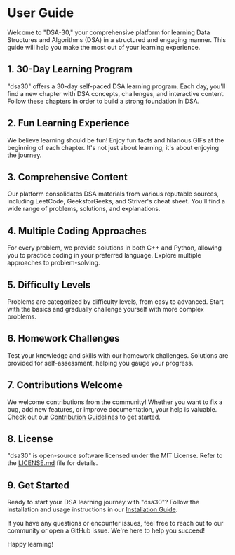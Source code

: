 # User Guide

Welcome to "DSA-30," your comprehensive platform for learning Data Structures and Algorithms (DSA) in a structured and engaging manner. This guide will help you make the most out of your learning experience.

## 1. 30-Day Learning Program

"dsa30" offers a 30-day self-paced DSA learning program. Each day, you'll find a new chapter with DSA concepts, challenges, and interactive content. Follow these chapters in order to build a strong foundation in DSA.

## 2. Fun Learning Experience

We believe learning should be fun! Enjoy fun facts and hilarious GIFs at the beginning of each chapter. It's not just about learning; it's about enjoying the journey.

## 3. Comprehensive Content

Our platform consolidates DSA materials from various reputable sources, including LeetCode, GeeksforGeeks, and Striver's cheat sheet. You'll find a wide range of problems, solutions, and explanations.

## 4. Multiple Coding Approaches

For every problem, we provide solutions in both C++ and Python, allowing you to practice coding in your preferred language. Explore multiple approaches to problem-solving.

## 5. Difficulty Levels

Problems are categorized by difficulty levels, from easy to advanced. Start with the basics and gradually challenge yourself with more complex problems.

## 6. Homework Challenges

Test your knowledge and skills with our homework challenges. Solutions are provided for self-assessment, helping you gauge your progress.

## 7. Contributions Welcome

We welcome contributions from the community! Whether you want to fix a bug, add new features, or improve documentation, your help is valuable. Check out our [Contribution Guidelines](CONTRIBUTING.md) to get started.

## 8. License

"dsa30" is open-source software licensed under the MIT License. Refer to the [LICENSE.md](../LICENSE.md) file for details.

## 9. Get Started

Ready to start your DSA learning journey with "dsa30"? Follow the installation and usage instructions in our [Installation Guide](installation.md).

If you have any questions or encounter issues, feel free to reach out to our community or open a GitHub issue. We're here to help you succeed!

Happy learning!

